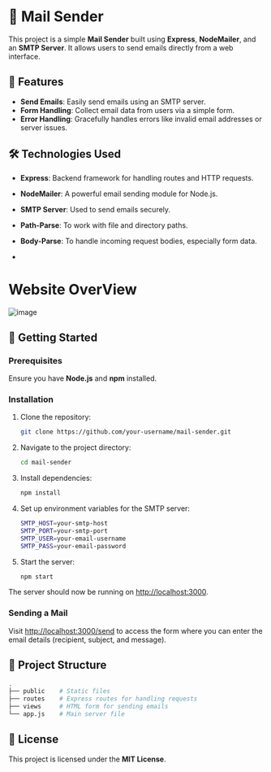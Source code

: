 # 📧 Mail Sender

This project is a simple **Mail Sender** built using **Express**, **NodeMailer**, and an **SMTP Server**. It allows users to send emails directly from a web interface.

## 🚀 Features

- **Send Emails**: Easily send emails using an SMTP server.
- **Form Handling**: Collect email data from users via a simple form.
- **Error Handling**: Gracefully handles errors like invalid email addresses or server issues.

## 🛠️ Technologies Used

- **Express**: Backend framework for handling routes and HTTP requests.
- **NodeMailer**: A powerful email sending module for Node.js.
- **SMTP Server**: Used to send emails securely.
- **Path-Parse**: To work with file and directory paths.
- **Body-Parse**: To handle incoming request bodies, especially form data.

- 
# Website OverView
![image](https://user-images.githubusercontent.com/117588084/235066349-8770a90e-d314-43de-961f-1a38e1c39b65.png)

## 🏁 Getting Started

### Prerequisites

Ensure you have **Node.js** and **npm** installed.

### Installation

1. Clone the repository:
   ```bash
   git clone https://github.com/your-username/mail-sender.git
   ```

2. Navigate to the project directory:
   ```bash
   cd mail-sender
   ```

3. Install dependencies:
   ```bash
   npm install
   ```

4. Set up environment variables for the SMTP server:
   ```bash
   SMTP_HOST=your-smtp-host
   SMTP_PORT=your-smtp-port
   SMTP_USER=your-email-username
   SMTP_PASS=your-email-password
   ```

5. Start the server:
   ```bash
   npm start
   ```

The server should now be running on [http://localhost:3000](http://localhost:3000).

### Sending a Mail

Visit [http://localhost:3000/send](http://localhost:3000/send) to access the form where you can enter the email details (recipient, subject, and message).

## 📂 Project Structure

```bash
.
├── public    # Static files
├── routes    # Express routes for handling requests
├── views     # HTML form for sending emails
└── app.js    # Main server file
```

## 📄 License

This project is licensed under the **MIT License**.

